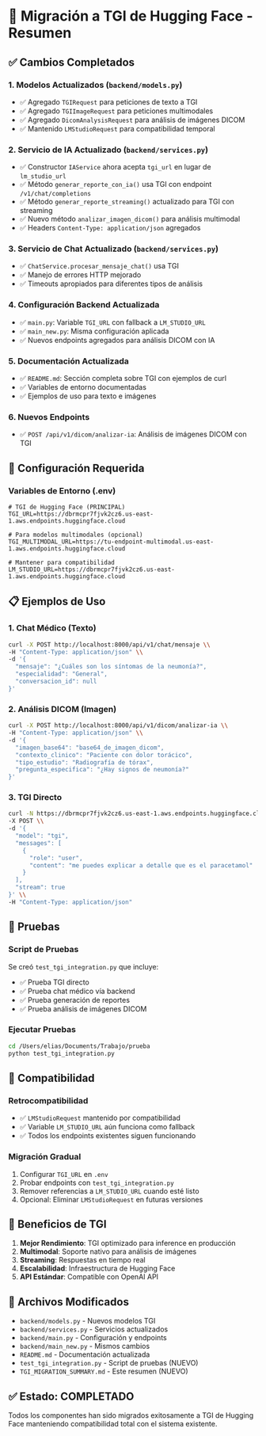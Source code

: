 # 🔄 Migración a TGI de Hugging Face - Resumen

## ✅ Cambios Completados

### 1. Modelos Actualizados (`backend/models.py`)
- ✅ Agregado `TGIRequest` para peticiones de texto a TGI
- ✅ Agregado `TGIImageRequest` para peticiones multimodales
- ✅ Agregado `DicomAnalysisRequest` para análisis de imágenes DICOM
- ✅ Mantenido `LMStudioRequest` para compatibilidad temporal

### 2. Servicio de IA Actualizado (`backend/services.py`)
- ✅ Constructor `IAService` ahora acepta `tgi_url` en lugar de `lm_studio_url`
- ✅ Método `generar_reporte_con_ia()` usa TGI con endpoint `/v1/chat/completions`
- ✅ Método `generar_reporte_streaming()` actualizado para TGI con streaming
- ✅ Nuevo método `analizar_imagen_dicom()` para análisis multimodal
- ✅ Headers `Content-Type: application/json` agregados

### 3. Servicio de Chat Actualizado (`backend/services.py`)
- ✅ `ChatService.procesar_mensaje_chat()` usa TGI
- ✅ Manejo de errores HTTP mejorado
- ✅ Timeouts apropiados para diferentes tipos de análisis

### 4. Configuración Backend Actualizada
- ✅ `main.py`: Variable `TGI_URL` con fallback a `LM_STUDIO_URL`
- ✅ `main_new.py`: Misma configuración aplicada
- ✅ Nuevos endpoints agregados para análisis DICOM con IA

### 5. Documentación Actualizada
- ✅ `README.md`: Sección completa sobre TGI con ejemplos de curl
- ✅ Variables de entorno documentadas
- ✅ Ejemplos de uso para texto e imágenes

### 6. Nuevos Endpoints
- ✅ `POST /api/v1/dicom/analizar-ia`: Análisis de imágenes DICOM con TGI

## 🔧 Configuración Requerida

### Variables de Entorno (.env)
```env
# TGI de Hugging Face (PRINCIPAL)
TGI_URL=https://dbrmcpr7fjvk2cz6.us-east-1.aws.endpoints.huggingface.cloud

# Para modelos multimodales (opcional)
TGI_MULTIMODAL_URL=https://tu-endpoint-multimodal.us-east-1.aws.endpoints.huggingface.cloud

# Mantener para compatibilidad
LM_STUDIO_URL=https://dbrmcpr7fjvk2cz6.us-east-1.aws.endpoints.huggingface.cloud
```

## 📋 Ejemplos de Uso

### 1. Chat Médico (Texto)
```bash
curl -X POST http://localhost:8000/api/v1/chat/mensaje \\
-H "Content-Type: application/json" \\
-d '{
  "mensaje": "¿Cuáles son los síntomas de la neumonía?",
  "especialidad": "General",
  "conversacion_id": null
}'
```

### 2. Análisis DICOM (Imagen)
```bash
curl -X POST http://localhost:8000/api/v1/dicom/analizar-ia \\
-H "Content-Type: application/json" \\
-d '{
  "imagen_base64": "base64_de_imagen_dicom",
  "contexto_clinico": "Paciente con dolor torácico",
  "tipo_estudio": "Radiografía de tórax",
  "pregunta_especifica": "¿Hay signos de neumonía?"
}'
```

### 3. TGI Directo
```bash
curl -N https://dbrmcpr7fjvk2cz6.us-east-1.aws.endpoints.huggingface.cloud/v1/chat/completions \\
-X POST \\
-d '{
  "model": "tgi",
  "messages": [
    {
      "role": "user",
      "content": "me puedes explicar a detalle que es el paracetamol"
    }
  ],
  "stream": true
}' \\
-H "Content-Type: application/json"
```

## 🧪 Pruebas

### Script de Pruebas
Se creó `test_tgi_integration.py` que incluye:
- ✅ Prueba TGI directo
- ✅ Prueba chat médico vía backend
- ✅ Prueba generación de reportes
- ✅ Prueba análisis de imágenes DICOM

### Ejecutar Pruebas
```bash
cd /Users/elias/Documents/Trabajo/prueba
python test_tgi_integration.py
```

## 🔄 Compatibilidad

### Retrocompatibilidad
- ✅ `LMStudioRequest` mantenido por compatibilidad
- ✅ Variable `LM_STUDIO_URL` aún funciona como fallback
- ✅ Todos los endpoints existentes siguen funcionando

### Migración Gradual
1. Configurar `TGI_URL` en `.env`
2. Probar endpoints con `test_tgi_integration.py`
3. Remover referencias a `LM_STUDIO_URL` cuando esté listo
4. Opcional: Eliminar `LMStudioRequest` en futuras versiones

## 🚀 Beneficios de TGI

1. **Mejor Rendimiento**: TGI optimizado para inference en producción
2. **Multimodal**: Soporte nativo para análisis de imágenes
3. **Streaming**: Respuestas en tiempo real
4. **Escalabilidad**: Infraestructura de Hugging Face
5. **API Estándar**: Compatible con OpenAI API

## 📁 Archivos Modificados

- `backend/models.py` - Nuevos modelos TGI
- `backend/services.py` - Servicios actualizados
- `backend/main.py` - Configuración y endpoints
- `backend/main_new.py` - Mismos cambios
- `README.md` - Documentación actualizada
- `test_tgi_integration.py` - Script de pruebas (NUEVO)
- `TGI_MIGRATION_SUMMARY.md` - Este resumen (NUEVO)

## ✅ Estado: COMPLETADO

Todos los componentes han sido migrados exitosamente a TGI de Hugging Face manteniendo compatibilidad total con el sistema existente.